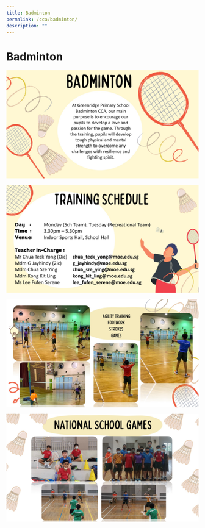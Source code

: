 ```yaml
---
title: Badminton
permalink: /cca/badminton/
description: ""
---
```

# Badminton
![](/images/Departments/PE,%20CCA%20and%20Aesthetics/Cca/Badminton/GRPS_Badminton%201.jpg)

![](/images/Departments/PE,%20CCA%20and%20Aesthetics/Cca/Badminton/GRPS_Badminton%202.jpg)

![](/images/Departments/PE,%20CCA%20and%20Aesthetics/Cca/Badminton/GRPS_Badminton%203.jpg)

![](/images/Departments/PE,%20CCA%20and%20Aesthetics/Cca/Badminton/GRPS_Badminton%204.jpg)
